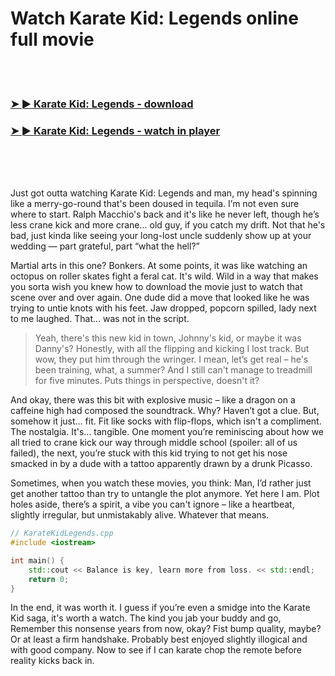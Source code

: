 <h1>Watch Karate Kid: Legends online full movie</h1>


<br><br>

<h3><a href="https://Chriss-punccearhaso1972.github.io/wowfjopmjx/">➤ ► Karate Kid: Legends - download</a></h3> 
<h3><a href="https://Chriss-punccearhaso1972.github.io/wowfjopmjx/">➤ ► Karate Kid: Legends - watch in player</a></h3>


<br><br><br>


Just got outta watching Karate Kid: Legends and man, my head's spinning like a merry-go-round that's been doused in tequila. I’m not even sure where to start. Ralph Macchio's back and it's like he never left, though he’s less crane kick and more crane... old guy, if you catch my drift. Not that he's bad, just kinda like seeing your long-lost uncle suddenly show up at your wedding — part grateful, part “what the hell?”

Martial arts in this one? Bonkers. At some points, it was like watching an octopus on roller skates fight a feral cat. It's wild. Wild in a way that makes you sorta wish you knew how to download the movie just to watch that scene over and over again. One dude did a move that looked like he was trying to untie knots with his feet. Jaw dropped, popcorn spilled, lady next to me laughed. That... was not in the script.

> Yeah, there's this new kid in town, Johnny's kid, or maybe it was Danny's? Honestly, with all the flipping and kicking I lost track. But wow, they put him through the wringer. I mean, let’s get real – he's been training, what, a summer? And I still can't manage to treadmill for five minutes. Puts things in perspective, doesn't it?

And okay, there was this bit with explosive music – like a dragon on a caffeine high had composed the soundtrack. Why? Haven’t got a clue. But, somehow it just… fit. Fit like socks with flip-flops, which isn't a compliment. The nostalgia. It's... tangible. One moment you’re reminiscing about how we all tried to crane kick our way through middle school (spoiler: all of us failed), the next, you’re stuck with this kid trying to not get his nose smacked in by a dude with a tattoo apparently drawn by a drunk Picasso.

Sometimes, when you watch these movies, you think: Man, I’d rather just get another tattoo than try to untangle the plot anymore. Yet here I am. Plot holes aside, there’s a spirit, a vibe you can't ignore – like a heartbeat, slightly irregular, but unmistakably alive. Whatever that means.

```cpp
// KarateKidLegends.cpp
#include <iostream> 

int main() {
    std::cout << Balance is key, learn more from loss. << std::endl;
    return 0;
}
```

In the end, it was worth it. I guess if you’re even a smidge into the Karate Kid saga, it's worth a watch. The kind you jab your buddy and go, Remember this nonsense years from now, okay? Fist bump quality, maybe? Or at least a firm handshake. Probably best enjoyed slightly illogical and with good company. Now to see if I can karate chop the remote before reality kicks back in.
